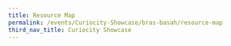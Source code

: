 ```yaml
---
title: Resource Map
permalink: /events/Curiocity-Showcase/bras-basah/resource-map
third_nav_title: Curiocity Showcase
---
```

